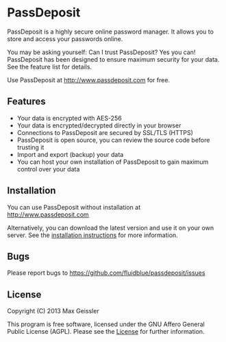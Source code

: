 # PassDeposit

PassDeposit is a highly secure online password manager.
It allows you to store and access your passwords online.

You may be asking yourself: Can I trust PassDeposit? Yes you can!
PassDeposit has been designed to ensure maximum security for your data.
See the feature list for details.

Use PassDeposit at <http://www.passdeposit.com> for free.


## Features

* Your data is encrypted with AES-256
* Your data is encrypted/decrypted directly in your browser
* Connections to PassDeposit are secured by SSL/TLS (HTTPS)
* PassDeposit is open source, you can review the source code before trusting it
* Import and export (backup) your data
* You can host your own installation of PassDeposit to gain maximum control over your data


## Installation

You can use PassDeposit without installation at <http://www.passdeposit.com>

Alternatively, you can download the latest version and use it on your own server.
See the [installation instructions](INSTALL.md#passdeposit-installation) for more information.


## Bugs

Please report bugs to <https://github.com/fluidblue/passdeposit/issues>


## License

Copyright (C) 2013 Max Geissler

This program is free software, licensed under the GNU Affero General Public License (AGPL).
Please see the [License](LICENSE.md) for further information.
